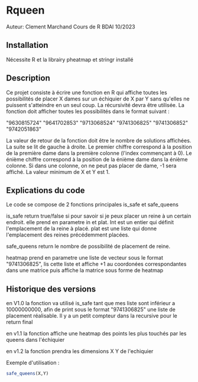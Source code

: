 # Rqueen
Auteur: Clement Marchand
Cours de R BDAI 10/2023
## Installation

Nécessite R et la librairy pheatmap et stringr installé

## Description

Ce projet consiste à écrire une fonction en R qui affiche toutes les possibilités de placer X dames sur un échiquier de X par Y sans qu'elles ne puissent s'atteindre en un seul coup. La récursivité devra être utilisée.
La fonction doit afficher toutes les possibilités dans le format suivant :

"9630815724"
"9641702853"
"9713068524"
"9741306825"
"9741306852"
"9742051863"

La valeur de retour de la fonction doit être le nombre de solutions affichées. La suite se lit de gauche à droite. Le premier chiffre correspond à la position de la première dame dans la première colonne (l'index commençant à 0). Le énième chiffre correspond à la position de la énième dame dans la énième colonne. Si dans une colonne, on ne peut pas placer de dame, -1 sera affiché. La valeur minimum de X et Y est 1.

## Explications du code 
Le code se compose de 2 fonctions principales is_safe et safe_queens

is_safe return true/false si pour savoir si je peux placer un reine à un certain endroit. elle prend en parametre in et plat. Int est un entier qui définit l'emplacement de la reine à placé. plat est une liste qui donne l'emplacement des reines précédemment placées.

safe_queens return le nombre de possibilité de placement de reine. 

heatmap prend en parametre une liste de vecteur sous le format "9741306825", lis cette liste et affiche +1 au coordonées correspondantes dans une matrice puis affiche la matrice sous forme de heatmap

## Historique des versions

en V1.0 la fonction va utilisé is_safe tant que mes liste sont inférieur a 10000000000, afin de print sous le format "9741306825" une liste de placement réalisable. Il y a un petit compteur dans la recursive pour le return final

en v1.1 la fonction affiche une heatmap des points les plus touchés par les queens dans l'échiquier

en v1.2 la fonction prendra les dimensions X Y de l'echiquier

Exemple d'utilisation :

```R
safe_queens(X,Y)
